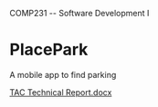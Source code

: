 COMP231 -- Software Development I 

# PlacePark
A mobile app to find parking

[TAC Technical Report.docx](https://github.com/mbutt19/COMP231_SoftDev1_PlacePark/files/12415052/TAC.Technical.Report.docx)
